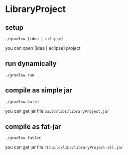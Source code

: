 # LibraryProject

## setup

`./gradlew [idea | eclipse]`

you can open [idea | eclipse] project

## run dynamically

`./gradlew run`

## compile as simple jar

`./gradlew build`

you can get jar file `build/libs/libraryProject.jar`

## compile as fat-jar

`./gradlew fatJar`

you can get jar file in `build/libs/libraryProject-all.jar`